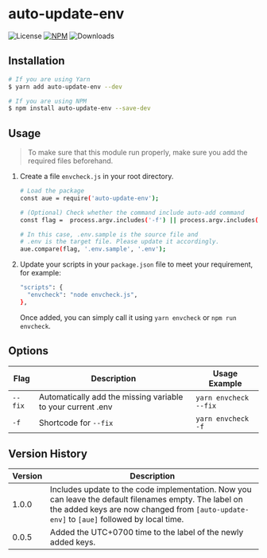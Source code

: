 # auto-update-env
![License](https://img.shields.io/npm/l/auto-update-env?color=blue&label=License)
[![NPM](https://img.shields.io/npm/v/auto-update-env?color=blue&label=NPM%20Package)](https://www.npmjs.com/package/auto-update-env)
![Downloads](https://img.shields.io/npm/dw/auto-update-env?color=blue&label=Downloads)


## Installation

``` bash
# If you are using Yarn
$ yarn add auto-update-env --dev

# If you are using NPM
$ npm install auto-update-env --save-dev
``` 

## Usage

> To make sure that this module run properly, make sure you add the required files beforehand.

1. Create a file `envcheck.js` in your root directory.

    ``` bash
    # Load the package
    const aue = require('auto-update-env');

    # (Optional) Check whether the command include auto-add command
    const flag =  process.argv.includes('-f') || process.argv.includes('--fix');

    # In this case, .env.sample is the source file and
    # .env is the target file. Please update it accordingly.
    aue.compare(flag, '.env.sample', '.env');
    ```

2. Update your scripts in your `package.json` file to meet your requirement, for example:
    ``` bash
    "scripts": {
      "envcheck": "node envcheck.js",
    },
    ```

    Once added, you can simply call it using `yarn envcheck` or `npm run envcheck`.

## Options

| Flag     | Description | Usage Example |
| -------- | ----------- | ------------- |
| `--fix` | Automatically add the missing variable to your current .env | `yarn envcheck --fix` |
| `-f` | Shortcode for `--fix` | `yarn envcheck -f` |

## Version History
| Version   | Description |
| --------- | ----------- |
| 1.0.0     | Includes update to the code implementation. Now you can leave the default filenames empty. The label on the added keys are now changed from `[auto-update-env]` to `[aue]` followed by local time. |
| 0.0.5     | Added the UTC+0700 time to the label of the newly added keys. |

